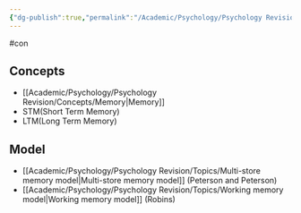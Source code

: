 ```yaml
---
{"dg-publish":true,"permalink":"/Academic/Psychology/Psychology Revision/Topics/Models of memory/"}
---
```


#con 
## Concepts
- [[Academic/Psychology/Psychology Revision/Concepts/Memory\|Memory]] 
- STM(Short Term Memory)
- LTM(Long Term Memory)

## Model
- [[Academic/Psychology/Psychology Revision/Topics/Multi-store memory model\|Multi-store memory model]] (Peterson and Peterson)
- [[Academic/Psychology/Psychology Revision/Topics/Working memory model\|Working memory model]]  (Robins)

